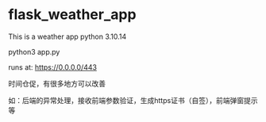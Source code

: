 # flask_weather_app
This is a weather app
python 3.10.14

python3 app.py

runs at: https://0.0.0.0/443


时间仓促，有很多地方可以改善

如：后端的异常处理，接收前端参数验证，生成https证书（自签），前端弹窗提示等
